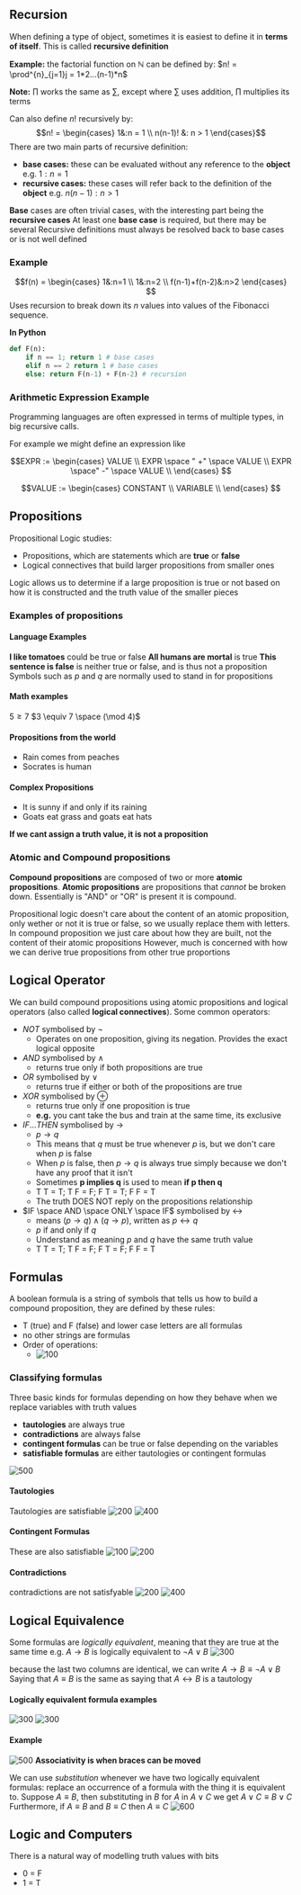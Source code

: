 ## Recursion
When defining a type of object, sometimes it is easiest to define it in **terms of itself**. This is called **recursive definition**

**Example:** the factorial function on $\mathbb{N}$ can be defined by:
$n! = \prod^{n}_{j=1}j = 1*2...(n-1)*n$

**Note:** $\prod$ works the same as $\sum$, except where $\sum$ uses addition, $\prod$ multiplies its terms

Can also define $n!$ recursively by:
$$n! = \begin{cases}
1&:n = 1 \\
n(n-1)! &: n > 1
\end{cases}$$
There are two main parts of recursive definition:
- **base cases:** these can be evaluated without any reference to the **object** e.g. $1:n=1$
- **recursive cases:** these cases will refer back to the definition of the **object** e.g. $n(n-1):n>1$

**Base** cases are often trivial cases, with the interesting part being the **recursive cases**
At least one **base case** is required, but there may be several
Recursive definitions must always be resolved back to base cases or is not well defined

### Example
$$f(n) = \begin{cases}
1&:n=1 \\
1&:n=2 \\
f(n-1)+f(n-2)&:n>2 
\end{cases}
$$
Uses recursion to break down its $n$ values into values of the Fibonacci sequence.

**In Python**
```Python
def F(n):
	if n == 1; return 1 # base cases
	elif n == 2 return 1 # base cases
	else: return F(n-1) + F(n-2) # recursion
```

### Arithmetic Expression Example
Programming languages are often expressed in terms of multiple types, in big recursive calls.

For example we might define an expression like

$$EXPR := \begin{cases}
VALUE \\
EXPR \space " +" \space VALUE \\
EXPR \space" -" \space VALUE \\
\end{cases}
$$

$$VALUE := \begin{cases}
CONSTANT \\
VARIABLE \\
\end{cases}
$$

## Propositions
Propositional Logic studies:
- Propositions, which are statements which are **true** or **false**
- Logical connectives that build larger propositions from smaller ones

Logic allows us to determine if a large proposition is true or not based on how it is constructed and the truth value of the smaller pieces

### Examples of propositions
#### Language Examples
**I like tomatoes** could be true or false
**All humans are mortal** is true
**This sentence is false** is neither true or false, and is thus not a proposition
Symbols such as *p* and *q* are normally used to stand in for propositions

#### Math examples
$5 \geq 7$
$3 \equiv 7 \space (\mod 4)$

#### Propositions from the world
- Rain comes from peaches
- Socrates is human

#### Complex Propositions
- It is sunny if and only if its raining
- Goats eat grass and goats eat hats

**If we cant assign a truth value, it is not a proposition**

### Atomic and Compound propositions
**Compound propositions** are composed of two or more **atomic propositions**. **Atomic propositions** are propositions that *cannot* be broken down. Essentially is "AND" or "OR" is present it is compound.

Propositional logic doesn't care about the content of an atomic proposition, only wether or not it is true or false, so we usually replace them with letters.
In compound proposition we just care about how they are built, not the content of their atomic propositions
However, much is concerned with how we can derive true propositions from other true proportions
## Logical Operator
We can build compound propositions using atomic propositions and logical operators (also called **logical connectives**). Some common operators:
- $NOT$ symbolised by $\neg$
	- Operates on one proposition, giving its negation. Provides the exact logical opposite
- $AND$ symbolised by $\land$
	- returns true only if both propositions are true
- $OR$ symbolised by $\lor$
	- returns true if either or both of the propositions are true
- $XOR$ symbolised by $\oplus$
	- returns true only if one proposition is true
	- **e.g.** you cant take the bus and train at the same time, its exclusive
- $IF...THEN$ symbolised by $\rightarrow$
	- $p \rightarrow q$
	- This means that *q* must be true whenever *p* is, but we don't care when *p* is false
	- When *p* is false, then $p \rightarrow q$ is always true simply because we don't have any proof that it isn't
	- Sometimes **p implies q** is used to mean **if p then q**
	- T T = T; T F = F; F T = T; F F = T
	- The truth DOES NOT reply on the propositions relationship
- $IF \space AND \space ONLY \space IF$ symbolised by $\leftrightarrow$
	- means $(p \rightarrow q) \land (q \rightarrow p)$, written as $p \leftrightarrow q$
	- *p* if and only if *q*
	- Understand as meaning *p* and *q* have the same truth value
	- T T = T; T F = F; F T = F; F F = T

## Formulas
A boolean formula is a string of symbols that tells us how to build a compound proposition, they are defined by these rules:
- T (true) and F (false) and lower case letters are all formulas
- no other strings are formulas
- Order of operations: 
	- ![100](Pasted%20image%2020240317213533.png)

### Classifying formulas
Three basic kinds for formulas depending on how they behave when we replace variables with truth values
- **tautologies** are always true
- **contradictions** are always false
- **contingent formulas** can be true or false depending on the variables
- **satisfiable formulas** are either tautologies or contingent formulas

![500](Pasted%20image%2020240317215850.png)

#### Tautologies
Tautologies are satisfiable
![200](Pasted%20image%2020240317220039.png)
![400](Pasted%20image%2020240317220053.png)

#### Contingent Formulas
These are also satisfiable
![100](Pasted%20image%2020240317221025.png)
![200](Pasted%20image%2020240317221045.png)

#### Contradictions
contradictions are not satisfyable
![200](Pasted%20image%2020240317221151.png)
![400](Pasted%20image%2020240317221200.png)

## Logical Equivalence 
Some formulas are *logically equivalent*, meaning that they are true at the same time
e.g. $A \rightarrow B$ is logically equivalent to $\neg A \lor B$ 
![300](Pasted%20image%2020240317225715.png)

because the last two columns are identical, we can write $A \rightarrow B \equiv \neg A \lor B$
Saying that $A \equiv B$ is the same as saying that $A \leftrightarrow B$ is a tautology

#### Logically equivalent formula examples
![300](Pasted%20image%2020240317230227.png)
![300](Pasted%20image%2020240317230423.png)
#### Example
![500](Pasted%20image%2020240317231112.png)
**Associativity is when braces can be moved** 

We can use *substitution* whenever we have two logically equivalent formulas:  replace an occurrence of a formula with the thing it is equivalent to.
Suppose $A \equiv B$, then substituting in $B$ for $A$ in $A \lor C$ we get $A \lor C \equiv B \lor C$
Furthermore, if $A \equiv B$ and $B \equiv C$ then $A \equiv C$
![600](Pasted%20image%2020240317232436.png)

## Logic and Computers
There is a natural way of modelling truth values with bits
- 0 = F
- 1 = T

  